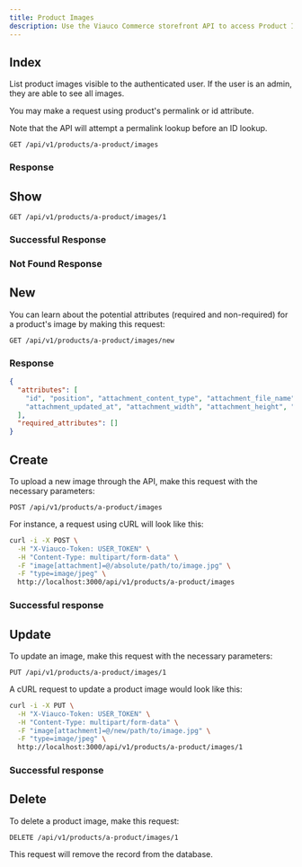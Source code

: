 ```yaml
---
title: Product Images
description: Use the Viauco Commerce storefront API to access Product Images data.
---
```


## Index

List product images visible to the authenticated user. If the user is an admin, they are able to see all images.

You may make a request using product\'s permalink or id attribute.

Note that the API will attempt a permalink lookup before an ID lookup.

```text
GET /api/v1/products/a-product/images
```

### Response

<status code="200"></status>
<json sample="images"></json>

## Show

```text
GET /api/v1/products/a-product/images/1
```

### Successful Response

<status code="200"></status>
<json sample="image"></json>

### Not Found Response

<alert type="not_found"></alert>

## New

You can learn about the potential attributes (required and non-required) for a product's image by making this request:

```text
GET /api/v1/products/a-product/images/new
```

### Response

<status code="200"></status>
```json
{
  "attributes": [
    "id", "position", "attachment_content_type", "attachment_file_name", "type",
    "attachment_updated_at", "attachment_width", "attachment_height", "alt"
  ],
  "required_attributes": []
}
```

## Create

<alert type="admin_only" kind="danger"></alert>

To upload a new image through the API, make this request with the necessary parameters:

```text
POST /api/v1/products/a-product/images
```

For instance, a request using cURL will look like this:

```bash
curl -i -X POST \
  -H "X-Viauco-Token: USER_TOKEN" \
  -H "Content-Type: multipart/form-data" \
  -F "image[attachment]=@/absolute/path/to/image.jpg" \
  -F "type=image/jpeg" \
  http://localhost:3000/api/v1/products/a-product/images
```

### Successful response

<status code="201"></status>

## Update

<alert type="admin_only" kind="danger"></alert>

To update an image, make this request with the necessary parameters:

```text
PUT /api/v1/products/a-product/images/1
```

A cURL request to update a product image would look like this:

```bash
curl -i -X PUT \
  -H "X-Viauco-Token: USER_TOKEN" \
  -H "Content-Type: multipart/form-data" \
  -F "image[attachment]=@/new/path/to/image.jpg" \
  -F "type=image/jpeg" \
  http://localhost:3000/api/v1/products/a-product/images/1
```

### Successful response

<status code="201"></status>

## Delete

<alert type="admin_only" kind="danger"></alert>

To delete a product image, make this request:

```text
DELETE /api/v1/products/a-product/images/1
```

This request will remove the record from the database.

<status code="204"></status>
